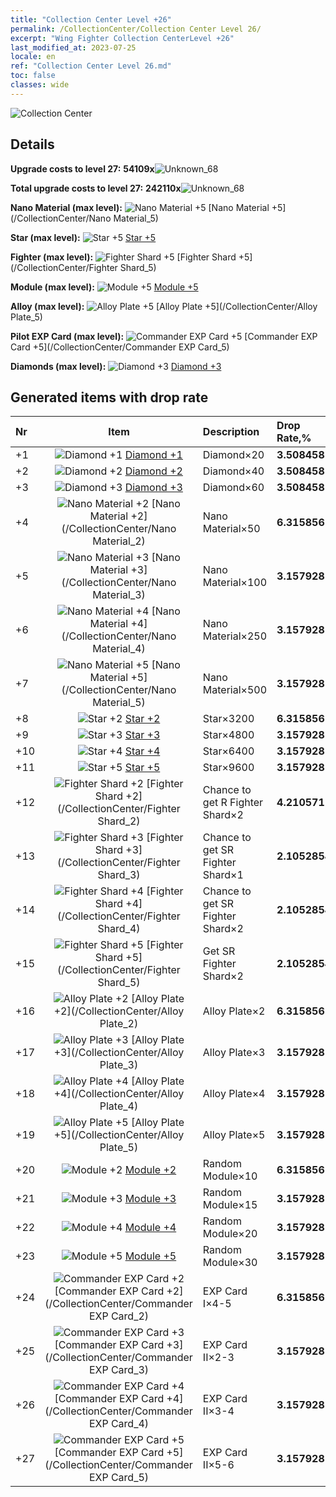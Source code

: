 ```yaml
---
title: "Collection Center Level +26"
permalink: /CollectionCenter/Collection Center Level 26/
excerpt: "Wing Fighter Collection CenterLevel +26"
last_modified_at: 2023-07-25
locale: en
ref: "Collection Center Level 26.md"
toc: false
classes: wide
---
```



  ![Collection Center](/images/bh_img6.png)

## Details

 **Upgrade costs to level 27:** **54109x**![Unknown_68](/images/item/bh_img25_p.png)

 **Total upgrade costs to level 27:** **242110x**![Unknown_68](/images/item/bh_img25_p.png)

 **Nano Material (max level):** ![Nano Material +5](/images/cc/CC_Nano_Material_5_p.png) [Nano Material +5](/CollectionCenter/Nano Material_5)

 **Star (max level):** ![Star +5](/images/cc/CC_Star_5_p.png) [Star +5](/CollectionCenter/Star_5)

 **Fighter (max level):** ![Fighter Shard +5](/images/cc/CC_Fighter_Shard_5_p.png) [Fighter Shard +5](/CollectionCenter/Fighter Shard_5)

 **Module (max level):** ![Module +5](/images/cc/CC_Module_5_p.png) [Module +5](/CollectionCenter/Module_5)

 **Alloy (max level):** ![Alloy Plate +5](/images/cc/CC_Alloy_Plate_5_p.png) [Alloy Plate +5](/CollectionCenter/Alloy Plate_5)

 **Pilot EXP Card (max level):** ![Commander EXP Card +5](/images/cc/CC_Pilot_EXP_Card_5_p.png) [Commander EXP Card +5](/CollectionCenter/Commander EXP Card_5)

 **Diamonds (max level):** ![Diamond +3](/images/cc/CC_Diamond_3_p.png) [Diamond +3](/CollectionCenter/Diamond_3)

## Generated items with drop rate

  |  Nr |     Item   |    Description   |  Drop Rate,% |
  |:----|:----------:|:-----------------|:-------------|
  | +1 | ![Diamond +1](/images/cc/CC_Diamond_1_p.png) [Diamond +1](/CollectionCenter/Diamond_1) | Diamond×20 | **3.508458** |
  | +2 | ![Diamond +2](/images/cc/CC_Diamond_2_p.png) [Diamond +2](/CollectionCenter/Diamond_2) | Diamond×40 | **3.508458** |
  | +3 | ![Diamond +3](/images/cc/CC_Diamond_3_p.png) [Diamond +3](/CollectionCenter/Diamond_3) | Diamond×60 | **3.508458** |
  | +4 | ![Nano Material +2](/images/cc/CC_Nano_Material_2_p.png) [Nano Material +2](/CollectionCenter/Nano Material_2) | Nano Material×50 | **6.315856** |
  | +5 | ![Nano Material +3](/images/cc/CC_Nano_Material_3_p.png) [Nano Material +3](/CollectionCenter/Nano Material_3) | Nano Material×100 | **3.157928** |
  | +6 | ![Nano Material +4](/images/cc/CC_Nano_Material_4_p.png) [Nano Material +4](/CollectionCenter/Nano Material_4) | Nano Material×250 | **3.157928** |
  | +7 | ![Nano Material +5](/images/cc/CC_Nano_Material_5_p.png) [Nano Material +5](/CollectionCenter/Nano Material_5) | Nano Material×500 | **3.157928** |
  | +8 | ![Star +2](/images/cc/CC_Star_2_p.png) [Star +2](/CollectionCenter/Star_2) | Star×3200 | **6.315856** |
  | +9 | ![Star +3](/images/cc/CC_Star_3_p.png) [Star +3](/CollectionCenter/Star_3) | Star×4800 | **3.157928** |
  | +10 | ![Star +4](/images/cc/CC_Star_4_p.png) [Star +4](/CollectionCenter/Star_4) | Star×6400 | **3.157928** |
  | +11 | ![Star +5](/images/cc/CC_Star_5_p.png) [Star +5](/CollectionCenter/Star_5) | Star×9600 | **3.157928** |
  | +12 | ![Fighter Shard +2](/images/cc/CC_Fighter_Shard_2_p.png) [Fighter Shard +2](/CollectionCenter/Fighter Shard_2) | Chance to get R Fighter Shard×2 | **4.210571** |
  | +13 | ![Fighter Shard +3](/images/cc/CC_Fighter_Shard_3_p.png) [Fighter Shard +3](/CollectionCenter/Fighter Shard_3) | Chance to get SR Fighter Shard×1 | **2.1052854** |
  | +14 | ![Fighter Shard +4](/images/cc/CC_Fighter_Shard_4_p.png) [Fighter Shard +4](/CollectionCenter/Fighter Shard_4) | Chance to get SR Fighter Shard×2 | **2.1052854** |
  | +15 | ![Fighter Shard +5](/images/cc/CC_Fighter_Shard_5_p.png) [Fighter Shard +5](/CollectionCenter/Fighter Shard_5) | Get SR Fighter Shard×2 | **2.1052854** |
  | +16 | ![Alloy Plate +2](/images/cc/CC_Alloy_Plate_2_p.png) [Alloy Plate +2](/CollectionCenter/Alloy Plate_2) | Alloy Plate×2 | **6.315856** |
  | +17 | ![Alloy Plate +3](/images/cc/CC_Alloy_Plate_3_p.png) [Alloy Plate +3](/CollectionCenter/Alloy Plate_3) | Alloy Plate×3 | **3.157928** |
  | +18 | ![Alloy Plate +4](/images/cc/CC_Alloy_Plate_4_p.png) [Alloy Plate +4](/CollectionCenter/Alloy Plate_4) | Alloy Plate×4 | **3.157928** |
  | +19 | ![Alloy Plate +5](/images/cc/CC_Alloy_Plate_5_p.png) [Alloy Plate +5](/CollectionCenter/Alloy Plate_5) | Alloy Plate×5 | **3.157928** |
  | +20 | ![Module +2](/images/cc/CC_Module_2_p.png) [Module +2](/CollectionCenter/Module_2) | Random Module×10 | **6.315856** |
  | +21 | ![Module +3](/images/cc/CC_Module_3_p.png) [Module +3](/CollectionCenter/Module_3) | Random Module×15 | **3.157928** |
  | +22 | ![Module +4](/images/cc/CC_Module_4_p.png) [Module +4](/CollectionCenter/Module_4) | Random Module×20 | **3.157928** |
  | +23 | ![Module +5](/images/cc/CC_Module_5_p.png) [Module +5](/CollectionCenter/Module_5) | Random Module×30 | **3.157928** |
  | +24 | ![Commander EXP Card +2](/images/cc/CC_Pilot_EXP_Card_2_p.png) [Commander EXP Card +2](/CollectionCenter/Commander EXP Card_2) | EXP Card I×4-5 | **6.315856** |
  | +25 | ![Commander EXP Card +3](/images/cc/CC_Pilot_EXP_Card_3_p.png) [Commander EXP Card +3](/CollectionCenter/Commander EXP Card_3) | EXP Card II×2-3 | **3.157928** |
  | +26 | ![Commander EXP Card +4](/images/cc/CC_Pilot_EXP_Card_4_p.png) [Commander EXP Card +4](/CollectionCenter/Commander EXP Card_4) | EXP Card II×3-4 | **3.157928** |
  | +27 | ![Commander EXP Card +5](/images/cc/CC_Pilot_EXP_Card_5_p.png) [Commander EXP Card +5](/CollectionCenter/Commander EXP Card_5) | EXP Card II×5-6 | **3.157928** |

